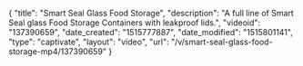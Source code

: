 {
    "title": "Smart Seal Glass Food Storage",
    "description": "A full line of Smart Seal glass Food Storage Containers with leakproof lids.",
    "videoid": "137390659",
    "date_created": "1515777887",
    "date_modified": "1515801141",
    "type": "captivate",
    "layout": "video",
    "url": "\/v\/smart-seal-glass-food-storage-mp4\/137390659"
}